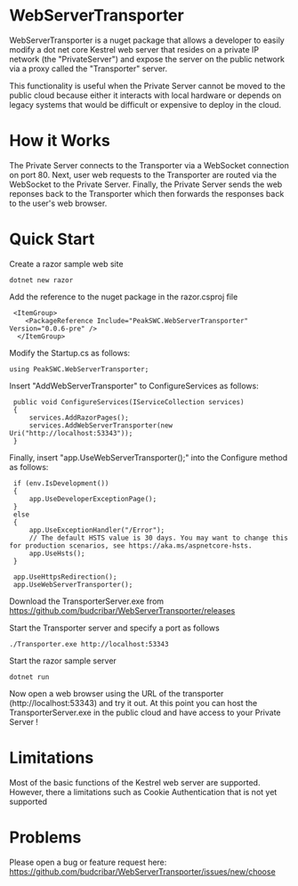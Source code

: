 # WebServerTransporter 

WebServerTransporter is a nuget package that allows a developer to easily modify a dot net core Kestrel web server that resides on a private IP network (the "PrivateServer") and expose the server
on the public network via a proxy called the "Transporter" server.

This functionality is useful when the Private Server cannot be moved to the public cloud because either it interacts with local hardware or depends on legacy systems that would be difficult or expensive to deploy in the cloud.

# How it Works 

The Private Server connects to the Transporter via a WebSocket connection on port 80. Next, user web requests to the Transporter are routed via the WebSocket to the 
Private Server. Finally, the Private Server sends the web reponses back to the Transporter which then forwards the responses back to the user's web browser.

# Quick Start
Create a razor sample web site

```
dotnet new razor
```

Add the reference to the nuget package in the razor.csproj file 

```
 <ItemGroup>
    <PackageReference Include="PeakSWC.WebServerTransporter" Version="0.0.6-pre" />
  </ItemGroup>
```

Modify the Startup.cs as follows:
```
using PeakSWC.WebServerTransporter;
```

Insert "AddWebServerTransporter" to ConfigureServices as follows:

```
 public void ConfigureServices(IServiceCollection services)
 {
     services.AddRazorPages();
     services.AddWebServerTransporter(new Uri("http://localhost:53343"));
 }
```

Finally, insert "app.UseWebServerTransporter();" into the Configure method as follows:
```
 if (env.IsDevelopment())
 {
     app.UseDeveloperExceptionPage();
 }
 else
 {
     app.UseExceptionHandler("/Error");
     // The default HSTS value is 30 days. You may want to change this for production scenarios, see https://aka.ms/aspnetcore-hsts.
     app.UseHsts();
 }

 app.UseHttpsRedirection();
 app.UseWebServerTransporter();
```
Download the TransporterServer.exe from https://github.com/budcribar/WebServerTransporter/releases

Start the Transporter server and specify a port as follows
```
./Transporter.exe http://localhost:53343
```
Start the razor sample server

```
dotnet run
```

Now open a web browser using the URL of the transporter (http://localhost:53343) and try it out.
At this point you can host the TransporterServer.exe in the public cloud and have access to your Private Server !

# Limitations
Most of the basic functions of the Kestrel web server are supported. However, there a limitations such as Cookie Authentication that is not yet supported

# Problems
Please open a bug or feature request here: https://github.com/budcribar/WebServerTransporter/issues/new/choose

